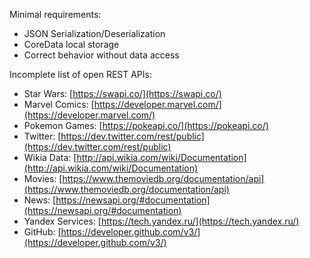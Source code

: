 Minimal requirements:
* JSON Serialization/Deserialization
* CoreData local storage
* Correct behavior without data access

Incomplete list of open REST APIs:
* Star Wars: [https://swapi.co/](https://swapi.co/)
* Marvel Comics: [https://developer.marvel.com/](https://developer.marvel.com/)
* Pokemon Games: [https://pokeapi.co/](https://pokeapi.co/)
* Twitter: [https://dev.twitter.com/rest/public](https://dev.twitter.com/rest/public)
* Wikia Data: [http://api.wikia.com/wiki/Documentation](http://api.wikia.com/wiki/Documentation)
* Movies: [https://www.themoviedb.org/documentation/api](https://www.themoviedb.org/documentation/api)
* News: [https://newsapi.org/#documentation](https://newsapi.org/#documentation)
* Yandex Services: [https://tech.yandex.ru/](https://tech.yandex.ru/)
* GitHub: [https://developer.github.com/v3/](https://developer.github.com/v3/)
